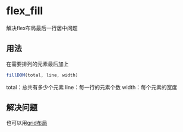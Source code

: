# flex_fill
解决flex布局最后一行居中问题

## 用法
在需要排列的元素最后加上
```js
fillDOM(total, line, width)
```
total：总共有多少个元素
line：每一行的元素个数
width：每个元素的宽度

## 解决问题

也可以用[grid布局](https://www.jianshu.com/p/3762f214cd6f)




